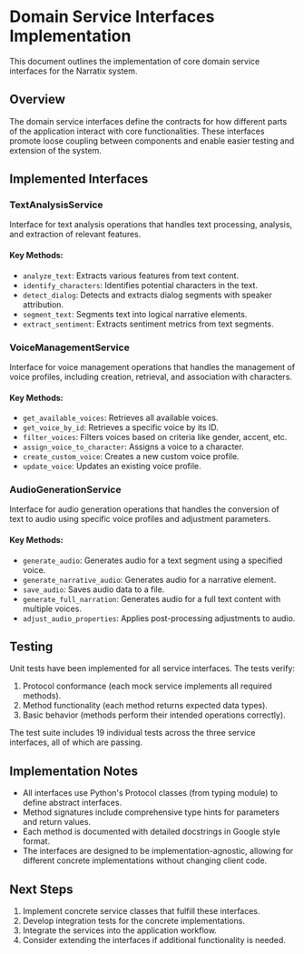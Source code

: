 # Domain Service Interfaces Implementation

This document outlines the implementation of core domain service interfaces for the Narratix system.

## Overview

The domain service interfaces define the contracts for how different parts of the application interact with core functionalities. These interfaces promote loose coupling between components and enable easier testing and extension of the system.

## Implemented Interfaces

### TextAnalysisService

Interface for text analysis operations that handles text processing, analysis, and extraction of relevant features.

#### Key Methods:
- `analyze_text`: Extracts various features from text content.
- `identify_characters`: Identifies potential characters in the text.
- `detect_dialog`: Detects and extracts dialog segments with speaker attribution.
- `segment_text`: Segments text into logical narrative elements.
- `extract_sentiment`: Extracts sentiment metrics from text segments.

### VoiceManagementService

Interface for voice management operations that handles the management of voice profiles, including creation, retrieval, and association with characters.

#### Key Methods:
- `get_available_voices`: Retrieves all available voices.
- `get_voice_by_id`: Retrieves a specific voice by its ID.
- `filter_voices`: Filters voices based on criteria like gender, accent, etc.
- `assign_voice_to_character`: Assigns a voice to a character.
- `create_custom_voice`: Creates a new custom voice profile.
- `update_voice`: Updates an existing voice profile.

### AudioGenerationService

Interface for audio generation operations that handles the conversion of text to audio using specific voice profiles and adjustment parameters.

#### Key Methods:
- `generate_audio`: Generates audio for a text segment using a specified voice.
- `generate_narrative_audio`: Generates audio for a narrative element.
- `save_audio`: Saves audio data to a file.
- `generate_full_narration`: Generates audio for a full text content with multiple voices.
- `adjust_audio_properties`: Applies post-processing adjustments to audio.

## Testing

Unit tests have been implemented for all service interfaces. The tests verify:

1. Protocol conformance (each mock service implements all required methods).
2. Method functionality (each method returns expected data types).
3. Basic behavior (methods perform their intended operations correctly).

The test suite includes 19 individual tests across the three service interfaces, all of which are passing.

## Implementation Notes

- All interfaces use Python's Protocol classes (from typing module) to define abstract interfaces.
- Method signatures include comprehensive type hints for parameters and return values.
- Each method is documented with detailed docstrings in Google style format.
- The interfaces are designed to be implementation-agnostic, allowing for different concrete implementations without changing client code.

## Next Steps

1. Implement concrete service classes that fulfill these interfaces.
2. Develop integration tests for the concrete implementations.
3. Integrate the services into the application workflow.
4. Consider extending the interfaces if additional functionality is needed. 